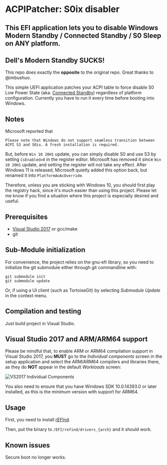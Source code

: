 ACPIPatcher: S0ix disabler
=======================================

## This EFI application lets you to disable Windows Modern Standby / Connected Standby / S0 Sleep on ANY platform.

## Dell's Modern Standby SUCKS!

This repo does exactly the **opposite** to the original repo. Great thanks to @imbushuo.

This simple UEFI application patches your ACPI table to force disable S0 Low Power State 
(aka. [Connected Standby](https://docs.microsoft.com/en-us/windows-hardware/design/device-experiences/modern-standby)) 
regardless of platform configuration. Currently you have to run
it every time before booting into Windows.

## Notes

Microsoft reported that
```
Please note that Windows do not support seamless transition between ACPI S3 and S0ix. A fresh installation is required.
```
But, before `Win 10 20H1` update, you can simply disable S0 and use S3 by setting `CsEnabled=0` in the register editor.
Microsoft has removed it since `Win 10 20H1` update, and setting the register will not take any effect.
After Windows 11 is released, Microsoft quietly added this option back, but renamed it into `PlatformAoAcOverride`.

Therefore, unless you are sticking with Windows 10, you should first play the registry hack, since it's much easier than
using this project. Please let me know if you find a situation where this project is especially desired and useful.

## Prerequisites

* [Visual Studio 2017](https://www.visualstudio.com/vs/community/) or gcc/make
* git

## Sub-Module initialization

For convenience, the project relies on the gnu-efi library, so you need to initialize the git
submodule either through git commandline with:
```
git submodule init
git submodule update
```
Or, if using a UI client (such as TortoiseGit) by selecting _Submodule Update_ in the context menu.

## Compilation and testing

Just build project in Visual Studio.

## Visual Studio 2017 and ARM/ARM64 support

Please be mindful that, to enable ARM or ARM64 compilation support in Visual Studio
2017, you __MUST__ go to the _Individual components_ screen in the setup application
and select the ARM/ARM64 compilers and libraries there, as they do __NOT__ appear in
the default _Workloads_ screen:

![VS2017 Individual Components](http://files.akeo.ie/pics/VS2017_Individual_Components2.png)

You also need to ensure that you have Windows SDK 10.0.14393.0 or later installed,
as this is the minimum version with support for ARM64.

## Usage

First, you need to install [rEFInd](https://www.rodsbooks.com/refind/).

Then, put the binary to `/EFI/refind/drivers_{arch}` and it should work.

## Known issues

Secure boot no longer works.
